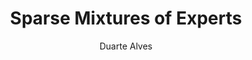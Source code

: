 ---
layout: post
title: "Sparse Mixtures of Experts"
author: "Duarte Alves"
notebook: "moes.ipynb"
image: "moe.png"
---